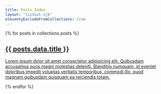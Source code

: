 ```yaml
---
title: Posts Index
layout: "listout.njk"
eleventyExcludeFromCollections: true
--- 
```


{% for posts in collections.posts %}

<div class="code-toolbar">
<a class="postcard" href="{{posts.url}}"> 
    <h2>{{ posts.data.title }}</h2>
    <p>Lorem ipsum dolor sit amet consectetur adipisicing elit. Quibusdam accusamus quos magni molestias deleniti. Blanditiis numquam, id eveniet doloribus impedit voluptas veritatis temporibus, commodi illo, quod magnam quibusdam quisquam ea reiciendis totam.</p>
</a>
</div>

{% endfor %}